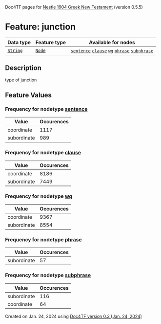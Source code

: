 Doc4TF pages for [Nestle 1904 Greek New Testament](https://github.com/saulocantanhede/tfgreek2/tree/master/tf) (version 0.5.5)
# Feature: junction
Data type|Feature type|Available for nodes
---|---|---
[`String`](featurebydatatype.md#string)|[`Node`](featurebytype.md#node)| [`sentence`](featurebynodetype.md#sentence)  [`clause`](featurebynodetype.md#clause)  [`wg`](featurebynodetype.md#wg)  [`phrase`](featurebynodetype.md#phrase)  [`subphrase`](featurebynodetype.md#subphrase) 
## Description
type of junction
## Feature Values
### Frequency for nodetype [sentence](featurebynodetype.md#sentence)
Value|Occurences
---|---
coordinate|1117
subordinate|989
### Frequency for nodetype [clause](featurebynodetype.md#clause)
Value|Occurences
---|---
coordinate|8186
subordinate|7449
### Frequency for nodetype [wg](featurebynodetype.md#wg)
Value|Occurences
---|---
coordinate|9367
subordinate|8554
### Frequency for nodetype [phrase](featurebynodetype.md#phrase)
Value|Occurences
---|---
subordinate|57
### Frequency for nodetype [subphrase](featurebynodetype.md#subphrase)
Value|Occurences
---|---
subordinate|116
coordinate|64
 

Created on Jan. 24, 2024 using [Doc4TF  version 0.3 (Jan. 24, 2024)](https://github.com/tonyjurg/Doc4TF) 